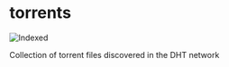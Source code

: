torrents 
========
![Indexed](https://img.shields.io/badge/indexed-104130-blue)

Collection of torrent files discovered in the DHT network

